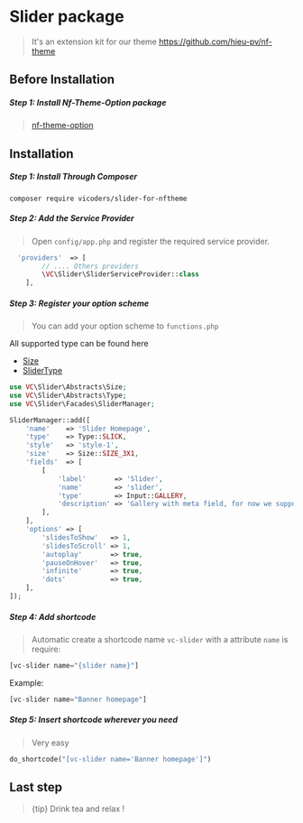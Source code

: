 # Slider package
 > It's an extension kit for our theme https://github.com/hieu-pv/nf-theme 
 
## Before Installation
##### Step 1: Install Nf-Theme-Option package
> [nf-theme-option](https://github.com/hieu-pv/nf-theme-option)

<a name="installation"></a>
## Installation
##### Step 1: Install Through Composer
```
composer require vicoders/slider-for-nftheme
```
##### Step 2: Add the Service Provider
> Open `config/app.php` and register the required service provider.

```php
  'providers'  => [
        // .... Others providers 
        \VC\Slider\SliderServiceProvider::class
    ],
```

##### Step 3: Register your option scheme
> You can add your option scheme to `functions.php`

All supported type can be found here 
- [Size](https://github.com/garungabc/SliderForNftheme/blob/master/src/Abstracts/Size.php)
- [SliderType](https://github.com/garungabc/SliderForNftheme/blob/master/src/Abstracts/SliderType.php)

```php
use VC\Slider\Abstracts\Size;
use VC\Slider\Abstracts\Type;
use VC\Slider\Facades\SliderManager;

SliderManager::add([
    'name'    => 'Slider Homepage',
    'type'    => Type::SLICK,
    'style'   => 'style-1',
    'size'    => Size::SIZE_3X1,
    'fields'  => [
        [
            'label'       => 'Slider',
            'name'        => 'slider',
            'type'        => Input::GALLERY,
            'description' => 'Gallery with meta field, for now we support text and textarea on meta field.',
        ],
    ],
    'options' => [
        'slidesToShow'   => 1,
        'slidesToScroll' => 1,
        'autoplay'       => true,
        'pauseOnHover'   => true,
        'infinite'       => true,
        'dots'           => true,
    ],
]);
```

##### Step 4: Add shortcode
> Automatic create a shortcode name `vc-slider` with a attribute `name` is require:

```php
[vc-slider name="{slider name}"]
```

Example:
```php
[vc-slider name="Banner homepage"]
```

##### Step 5: Insert shortcode wherever you need
> Very easy
```php
do_shortcode("[vc-slider name='Banner homepage']")
```

## Last step
> {tip} Drink tea and relax !